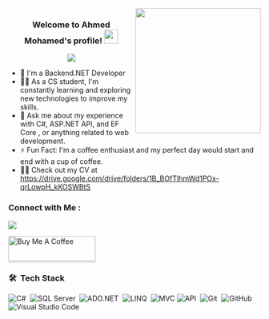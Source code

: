 
<img width="250" align="right" src="https://c.tenor.com/_DOBjnGspYAAAAAM/code-coding.gif">

<h3 align="center">
  Welcome to Ahmed Mohamed's profile!
  <img src="https://media.giphy.com/media/hvRJCLFzcasrR4ia7z/giphy.gif" width="28">
</h3>

<!-- Typing SVG by DenverCoder1 - https://github.com/DenverCoder1/readme-typing-svg -->
<p align="center">
  <a href="https://github.com/DenverCoder1/readme-typing-svg"><img src="https://readme-typing-svg.herokuapp.com/?lines=Backend%%20developer;Always%20learning%20new%20things&font=Fira%20Code&center=true&width=440&height=45&color=f75c7e&vCenter=true&size=22"></a>
</p> 

- 🏢 I'm a Backend.NET Developer 
- 👨‍💻 As a CS student, I'm constantly learning and exploring new technologies to improve my skills.
- 💬 Ask me about my experience with C#, ASP.NET API, and EF Core , or anything related to web development.
- ⚡ Fun Fact: I'm a coffee enthusiast and my perfect day would start and end with a cup of coffee.
- 👨‍💻 Check out my CV at https://drive.google.com/drive/folders/1B_BOfTIhmWd1POx-qrLowpH_kKOSWBtS


### Connect with Me :

<a href="www.linkedin.com/in/ahmed-m-youssif-170838290" target="_blank"><img src="https://img.shields.io/badge/-Ahmed%20Mohamed-0077B5?style=for-the-badge&logo=Linkedin&logoColor=white"/></a>

<a href="https://www.buymeacoffee.com/yousefdergham" target="_blank"><img src="https://cdn.buymeacoffee.com/buttons/v2/lato-orange.png" alt="Buy Me A Coffee" style="height: 50px !important;width: 174px !important;box-shadow: 0px 3px 2px 0px rgba(190, 190, 190, 0.5) !important;-webkit-box-shadow: 0px 3px 2px 0px rgba(190, 190, 190, 0.5) !important;" ></a>

### 🛠 &nbsp;Tech Stack
![C#](https://img.shields.io/badge/-csharp-05122A?style=flat&logo=csharp)&nbsp;
![SQL Server](https://img.shields.io/badge/-SQL_Server-05122A?style=flat&logo=SQL_Server&logoColor=563D7C)&nbsp;
![ADO.NET](https://img.shields.io/badge/-ADO.NET-05122A?style=flat&logo=ADO.NET)&nbsp;
![LINQ](https://img.shields.io/badge/-LINQ-05122A?style=flat&logo=LINQ&logoColor=1572B6)&nbsp;
![MVC](https://img.shields.io/badge/-MVC-05122A?style=flat&MVC=react)
![API](https://img.shields.io/badge/-API-05122A?style=flat&logo=API&logoColor=339933)&nbsp;
![Git](https://img.shields.io/badge/-Git-05122A?style=flat&logo=git)&nbsp;
![GitHub](https://img.shields.io/badge/-GitHub-05122A?style=flat&logo=github)&nbsp;
![Visual Studio Code](https://img.shields.io/badge/-Visual%20Studio%20Code-05122A?style=flat&logo=visual-studio-code&logoColor=007ACC)&nbsp;

